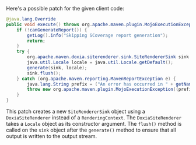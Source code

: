 Here's a possible patch for the given client code:

```java
@java.lang.Override
public void execute() throws org.apache.maven.plugin.MojoExecutionException {
    if (!canGenerateReport()) {
        getLog().info("Skipping SCoverage report generation");
        return;
    }
    try {
        org.apache.maven.doxia.siterenderer.sink.SiteRendererSink sink = new org.apache.maven.doxia.siterenderer.sink.SiteRendererSink(new org.apache.maven.doxia.siterenderer.DoxiaSiteRenderer(java.util.Locale.getDefault()));
        java.util.Locale locale = java.util.Locale.getDefault();
        generate(sink, locale);
        sink.flush();
    } catch (org.apache.maven.reporting.MavenReportException e) {
        java.lang.String prefix = ("An error has occurred in " + getName(java.util.Locale.ENGLISH)) + " report generation";
        throw new org.apache.maven.plugin.MojoExecutionException((prefix + ": ") + e.getMessage(), e);
    }
}
```

This patch creates a new `SiteRendererSink` object using a `DoxiaSiteRenderer` instead of a `RenderingContext`. The `DoxiaSiteRenderer` takes a `Locale` object as its constructor argument. The `flush()` method is called on the `sink` object after the `generate()` method to ensure that all output is written to the output stream.